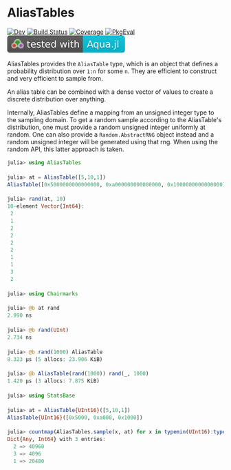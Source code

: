 # AliasTables

<!-- [![Stable](https://img.shields.io/badge/docs-stable-blue.svg)](https://LilithHafner.github.io/AliasTables.jl/stable/) -->
[![Dev](https://img.shields.io/badge/docs-dev-blue.svg)](https://aliastables.lilithhafner.com/dev)
[![Build Status](https://github.com/LilithHafner/AliasTables.jl/actions/workflows/CI.yml/badge.svg?branch=main)](https://github.com/LilithHafner/AliasTables.jl/actions/workflows/CI.yml?query=branch%3Amain)
[![Coverage](https://codecov.io/gh/LilithHafner/AliasTables.jl/branch/main/graph/badge.svg)](https://codecov.io/gh/LilithHafner/AliasTables.jl)
[![PkgEval](https://JuliaCI.github.io/NanosoldierReports/pkgeval_badges/A/AliasTables.svg)](https://JuliaCI.github.io/NanosoldierReports/pkgeval_badges/A/AliasTables.html)
[![Aqua](https://raw.githubusercontent.com/JuliaTesting/Aqua.jl/master/badge.svg)](https://github.com/JuliaTesting/Aqua.jl)

AliasTables provides the `AliasTable` type, which is an object that defines a probability
distribution over `1:n` for some `n`. They are efficient to construct and very efficient to
sample from.

An alias table can be combined with a dense vector of values to create a discrete
distribution over anything.

Internally, AliasTables define a mapping from an unsigned integer type to the sampling
domain. To get a random sample according to the AliasTable's distribution, one must provide
a random unsigned integer uniformly at random. One can also provide a `Random.AbstractRNG`
object instead and a random unsigned integer will be generated using that rng. When using
the random API, this latter approach is taken.

```julia
julia> using AliasTables

julia> at = AliasTable([5,10,1])
AliasTable([0x5000000000000000, 0xa000000000000000, 0x1000000000000000])

julia> rand(at, 10)
10-element Vector{Int64}:
 2
 1
 2
 2
 2
 2
 1
 1
 3
 2

julia> using Chairmarks

julia> @b at rand
2.990 ns

julia> @b rand(UInt)
2.734 ns

julia> @b rand(1000) AliasTable
8.323 μs (5 allocs: 23.906 KiB)

julia> @b AliasTable(rand(1000)) rand(_, 1000)
1.420 μs (3 allocs: 7.875 KiB)

julia> using StatsBase

julia> at = AliasTable{UInt16}([5,10,1])
AliasTable{UInt16}([0x5000, 0xa000, 0x1000])

julia> countmap(AliasTables.sample(x, at) for x in typemin(UInt16):typemax(UInt16))
Dict{Any, Int64} with 3 entries:
  2 => 40960
  3 => 4096
  1 => 20480
```
